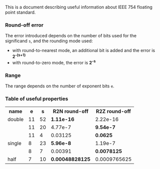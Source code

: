This is a document describing useful information about IEEE 754 floating point standard.

### Round-off error

The error introduced depends on the number of bits used for the significand `s`, and the rounding mode used:

- with round-to-nearest mode, an additional bit is added and the error is **2<sup>-(s+1)</sup>**
- with round-to-zero mode, the error is **2<sup>-s</sup>**

### Range

The range depends on the number of exponent bits `e`.


### Table of useful properties

<table>
  <tr><th>name<th>e<th>s<th>R2N round-off<th>R2Z round-off
  <tr><td>double<td>11<td>52<td><strong>1.11e-16</strong><td>2.22e-16
  <tr><td><td>11<td>20<td>4.77e-7<td><strong>9.54e-7</strong>
  <tr><td><td>11<td>4<td>0.03125<td><strong>0.0625</strong>
  <tr><td>single<td>8<td>23<td><strong>5.96e-8</strong><td>1.19e-7
  <tr><td><td>8<td>7<td>0.00391<td><strong>0.0078125</strong>
  <tr><td>half<td>7<td>10<td><strong>0.00048828125</strong><td>0.0009765625
</table>